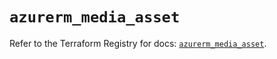 # `azurerm_media_asset`

Refer to the Terraform Registry for docs: [`azurerm_media_asset`](https://registry.terraform.io/providers/hashicorp/azurerm/3.86.0/docs/resources/media_asset).
